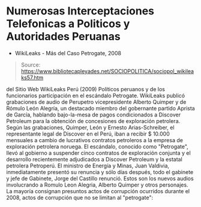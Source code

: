 # Numerosas Interceptaciones Telefonicas a Politicos y Autoridades Peruanas 
- WikiLeaks - Más del Caso Petrogate, 2008

> Source: https://www.bibliotecapleyades.net/SOCIOPOLITICA/sociopol_wikileaks57.htm

del Sitio Web
WikiLeaks
Perú (2009)
Políticos peruanos y de los funcionarios
participación en
el escándalo Petrogate.
WikiLeaks publicó grabaciones de audio de Perupetro vicepresidente Alberto
Quimper y de Rómulo León Alegría, un destacado miembro del gobernante
partido Aprista de García, hablando bajo-la-mesa de pagos condicionados a
Discover Petroleum para la obtención de concesiones de exploración petrolera.
Según las grabaciones, Quimper, León y Ernesto
Arias-Schreiber, el representante legal de Discover en el Perú, iban a
recibir $ 10.000 mensuales a cambio de lucrativos contratos petroleros a la
empresa de exploración petrolera noruega.
El escándalo, conocido como "Petrogate", llevó al gobierno a suspender cinco
contratos de exploración conjunta y el desarrollo recientemente adjudicados
a Discover Petroleum y la estatal petrolera Petroperú.
El ministro de Energía y Minas, Juan Valdivia,
inmediatamente presentó su renuncia y sólo días después, todo el gabinete y
jefe de Gabinete, Jorge del Castillo renunció.
Estos son los nuevos audios involucrando a Romulo Leon Alegria, Alberto
Quimper y otros personajes. La mayoría consignan presuntos actos de
corrupción ocurridos durante el 2008, actos de corrupción que no se limitan
al "petrogate":
